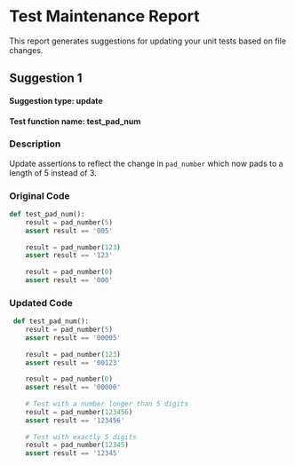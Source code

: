 # Test Maintenance Report

This report generates suggestions for updating your unit tests based on file changes. 
## Suggestion 1
#### Suggestion type: update
#### Test function name: test_pad_num
### Description
Update assertions to reflect the change in `pad_number` which now pads to a length of 5 instead of 3.
### Original Code
```python
def test_pad_num():
    result = pad_number(5)
    assert result == '005'
    
    result = pad_number(123)
    assert result == '123'
    
    result = pad_number(0)
    assert result == '000'
```
### Updated Code
```python
 def test_pad_num():
    result = pad_number(5)
    assert result == '00005'
    
    result = pad_number(123)
    assert result == '00123'
    
    result = pad_number(0)
    assert result == '00000'
    
    # Test with a number longer than 5 digits
    result = pad_number(123456)
    assert result == '123456'
    
    # Test with exactly 5 digits
    result = pad_number(12345)
    assert result == '12345'